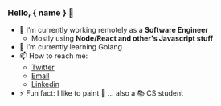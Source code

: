 ### Hello, { name } 👋

- 🔭 I’m currently working remotely as a **Software Engineer**
  - Mostly using **Node/React and other's Javascript stuff**
- 🌱 I’m currently learning Golang
- 📫 How to reach me: 
  - [Twitter](https://twitter.com/TrichesEnzo)
  - [Email](mailto:enzotriches21@gmail.com)
  - [Linkedin](https://www.linkedin.com/in/enzo-trich%C3%AAs-88923014b/)
- ⚡ Fun fact: I like to paint :art: 
... also a :books: CS student   
